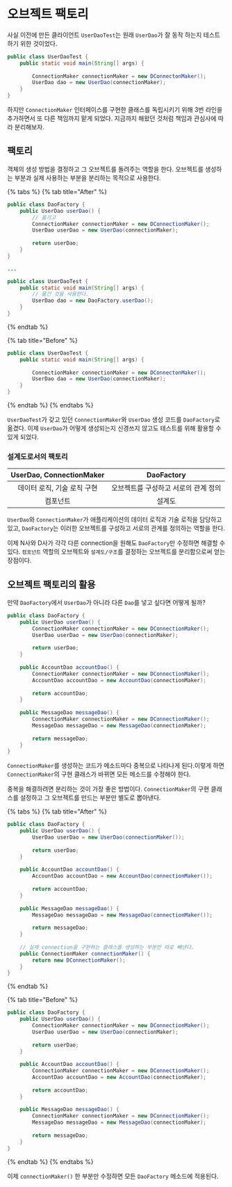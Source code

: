 # 오브젝트 팩토리

사실 이전에 만든 클라이언트 `UserDaoTest`는 원래 `UserDao`가 잘 동작 하는지 테스트 하기 위한 것이었다.

```java
public class UserDaoTest {
    public static void main(String[] args) {
    
        ConnectionMaker connectionMaker = new DConnectonMaker();
        UserDao dao = new UserDao(connectionMaker);
    }
}
```

하지만 `ConnectionMaker` 인터페이스를 구현한 클래스를 독립시키기 위해 3번 라인을 추가하면서 또 다른 책임까지 맡게 되었다. 지금까지 해왔던 것처럼 책임과 관심사에 따라 분리해보자.

## 팩토리

객체의 생성 방법을 결정하고 그 오브젝트를 돌려주는 역할을 한다. 오브젝트를 생성하는 부분과 실제 사용하는 부분을 분리하는 목적으로 사용한다.

{% tabs %}
{% tab title="After" %}
```java
public class DaoFactory {
    public UserDao userDao() {
        // 옮기고
        ConnectionMaker connectionMaker = new DConnectionMaker();
        UserDao userDao = new UserDao(connectionMaker);
        
        return userDao;
    }
}

...

public class UserDaoTest {
    public static void main(String[] args) {
        // 옮긴 것을 사용한다.
        UserDao dao = new DaoFactory.userDao();
    }
}
```
{% endtab %}

{% tab title="Before" %}
```java
public class UserDaoTest {
    public static void main(String[] args) {
    
        ConnectionMaker connectionMaker = new DConnectonMaker();
        UserDao dao = new UserDao(connectionMaker);
    }
}
```
{% endtab %}
{% endtabs %}

`UserDaoTest`가 갖고 있던 `ConnectionMaker`와 `UserDao` 생성 코드를 `DaoFactory`로 옮겼다. 이제 `UserDao`가 어떻게 생성되는지 신경쓰지 않고도 테스트를 위해 활용할 수 있게 되었다.

### 설계도로서의 팩토리

| UserDao, ConnectionMaker | DaoFactory |
| :---: | :---: |
| 데이터 로직, 기술 로직 구현 | 오브젝트를 구성하고 서로의 관계 정의 |
| 컴포넌트 | 설계도 |

`UserDao`와 `ConnectionMaker`가 애플리케이션의 데이터 로직과 기술 로직을 담당하고 있고, `DaoFactory`는 이러한 오브젝트를 구성하고 서로의 관계를 정의하는 역할을 한다.

이제 N사와 D사가 각각 다른 connection을 원해도 `DaoFactory`만 수정하면 해결할 수 있다. `컴포넌트` 역할의 오브젝트와 `설계도/구조`를 결정하는 오브젝트를 분리함으로써 얻는 장점이다.

## 오브젝트 팩토리의 활용

만약 `DaoFactory`에서 `UserDao`가 아니라 다른 `Dao`를 넣고 싶다면 어떻게 될까?

```java
public class DaoFactory {
    public UserDao userDao() {
        ConnectionMaker connectionMaker = new DConnectionMaker();
        UserDao userDao = new UserDao(connectionMaker);
        
        return userDao;
    }
    
    public AccountDao accountDao() {
        ConnectionMaker connectionMaker = new DConnectionMaker();
        AccountDao accountDao = new AccountDao(connectionMaker);
        
        return accountDao;
    }
    
    public MessageDao messageDao() {
        ConnectionMaker connectionMaker = new DConnectionMaker();
        MessageDao messageDao = new MessageDao(connectionMaker);
        
        return messageDao;
    }
}
```

`ConnectionMaker`를 생성하는 코드가 메소드마다 중복으로 나타나게 된다.이렇게 하면 `ConnectionMaker`의 구현 클래스가 바뀌면 모든 메소드를 수정해야 한다.

중복을 해결하려면 분리하는 것이 가장 좋은 방법이다. `ConnectionMaker`의 구현 클래스를 설정하고 그 오브젝트를 만드는 부분만 별도로 뽑아낸다.

{% tabs %}
{% tab title="After" %}
```java
public class DaoFactory {
    public UserDao userDao() {
        UserDao userDao = new UserDao(connectionMaker());
        
        return userDao;
    }
    
    public AccountDao accountDao() {
        AccountDao accountDao = new AccountDao(connectionMaker());
        
        return accountDao;
    }
    
    public MessageDao messageDao() {
        MessageDao messageDao = new MessageDao(connectionMaker());
        
        return messageDao;
    }
    
    // 실제 connection을 구현하는 클래스를 생성하는 부분만 따로 빼낸다.
    public ConnectionMaker connectionMaker() {
        return new DConnectionMaker();
    }
}
```
{% endtab %}

{% tab title="Before" %}
```java
public class DaoFactory {
    public UserDao userDao() {
        ConnectionMaker connectionMaker = new DConnectionMaker();
        UserDao userDao = new UserDao(connectionMaker);
        
        return userDao;
    }
    
    public AccountDao accountDao() {
        ConnectionMaker connectionMaker = new DConnectionMaker();
        AccountDao accountDao = new AccountDao(connectionMaker);
        
        return accountDao;
    }
    
    public MessageDao messageDao() {
        ConnectionMaker connectionMaker = new DConnectionMaker();
        MessageDao messageDao = new MessageDao(connectionMaker);
        
        return messageDao;
    }
}
```
{% endtab %}
{% endtabs %}

이제 `connectionMaker()` 한 부분만 수정하면 모든 `DaoFactory` 메소드에 적용된다.



